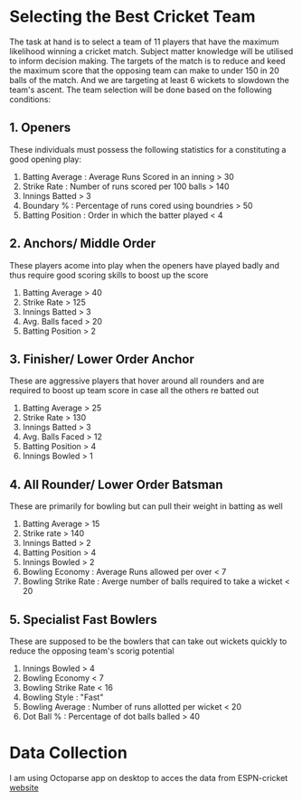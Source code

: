 # Selecting the Best Cricket Team 
The task at hand is to select a team of 11 players that have the maximum likelihood winning a cricket match. Subject matter knowledge will be utilised to inform decision making.
The targets of the match is to reduce and keed the maximum score that the opposing team can make to under 150 in 20 balls of the match. And we are targeting at least 6 wickets to slowdown the team's ascent. The team selection will be done based on the following conditions:

## 1. Openers 
These individuals must possess the following statistics for a constituting a good opening play:
1. Batting Average : Average Runs Scored in an inning > 30
2. Strike Rate : Number of runs scored per 100 balls > 140
3. Innings Batted > 3
4. Boundary % : Percentage of runs cored using boundries > 50
5. Batting Position : Order in which the batter played < 4

## 2. Anchors/ Middle Order
These players acome into play when the openers have played badly and thus require good scoring skills to boost up the score
1. Batting Average > 40
2. Strike Rate > 125
3. Innings Batted > 3
4. Avg. Balls faced > 20
5. Batting Position > 2

## 3. Finisher/ Lower Order Anchor
These are aggressive players that hover around all rounders and are required to boost up team score in case all the others re batted out
1. Batting Average > 25
2. Strike Rate > 130
3. Innings Batted > 3
4. Avg. Balls Faced > 12
5. Batting Position > 4
6. Innings Bowled > 1

## 4. All Rounder/ Lower Order Batsman
These are primarily for bowling but can pull their weight in batting as well
1. Batting Average > 15
2. Strike rate > 140
3. Innings Batted > 2
4. Batting Position > 4
5. Innings Bowled > 2
6. Bowling Economy : Average Runs allowed per over < 7
7. Bowling Strike Rate : Averge number of balls required to take a wicket < 20

## 5. Specialist Fast Bowlers
These are supposed to be the bowlers that can take out wickets quickly to reduce the opposing team's scorig potential
1. Innings Bowled > 4
2. Bowling Economy < 7
3. Bowling Strike Rate < 16
4. Bowling Style : "Fast"
5. Bowling Average : Number of runs allotted per wicket < 20
6. Dot Ball % : Percentage of dot balls balled > 40

# Data Collection 
I am using Octoparse app on desktop to acces the data from ESPN-cricket [website](https://www.espncricinfo.com/ci/engine/series/index.html?season=2022%2F23;view=season)
